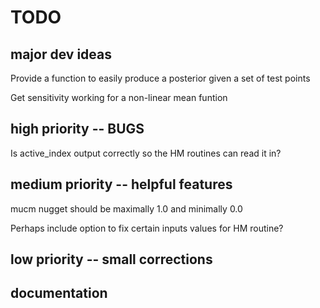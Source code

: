 # TODO

## major dev ideas
Provide a function to easily produce a posterior given a set of test points

Get sensitivity working for a non-linear mean funtion

## high priority -- BUGS
Is active_index output correctly so the HM routines can read it in?

## medium priority -- helpful features
mucm nugget should be maximally 1.0 and minimally 0.0

Perhaps include option to fix certain inputs values for HM routine?

## low priority -- small corrections

## documentation

